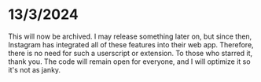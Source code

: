 # 13/3/2024
This will now be archived. I may release something later on, but since then, Instagram has integrated all of these features into their web app. Therefore, there is no need for such a userscript or extension. To those who starred it, thank you. The code will remain open for everyone, and I will optimize it so it's not as janky.
